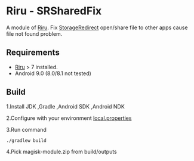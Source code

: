 # Riru - SRSharedFix

A module of [Riru](https://github.com/RikkaApps/Riru). Fix [StorageRedirect](https://play.google.com/store/apps/details?id=moe.shizuku.redirectstorage) open/share file to other apps cause file not found problem.

## Requirements

* [Riru](https://github.com/RikkaApps/Riru) > 7 installed.
* Android 9.0 (8.0/8.1 not tested)

## Build

  1.Install JDK ,Gradle ,Android SDK ,Android NDK

  2.Configure with your environment [local.properties](https://github.com/Kr328/Riru-InternalBrowserRedirect/blob/master/local.properties)

  3.Run command 

``` Gradle 
./gradlew build
```
  4.Pick magisk-module.zip from build/outputs
